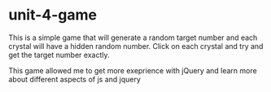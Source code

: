 # unit-4-game
This is a simple game that will generate a random target number and each crystal will have a hidden random number. Click on each crystal and try and get the target number exactly. 

This game allowed me to get more exeprience with jQuery and learn more about different aspects of js and jquery